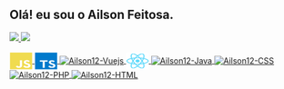 ## Olá! eu sou o Ailson Feitosa.
<link rel="stylesheet" href="https://cdn.jsdelivr.net/gh/devicons/devicon@v2.13.0/devicon.min.css">
 <div>
  <a href="https://github.com/Ailson12">
  <img height="180em" src="https://github-readme-stats.vercel.app/api?username=Ailson12&show_icons=true&theme=dracula&include_all_commits=true&count_private=true"/>
  <img height="180em" src="https://github-readme-stats.vercel.app/api/top-langs/?username=Ailson12&layout=compact&langs_count=7&theme=dracula"/>
</div>
 <div style="display: inline_block"><br>
  <img align="center" alt="Ailson12-Js" height="30" width="40" src="https://raw.githubusercontent.com/devicons/devicon/master/icons/javascript/javascript-plain.svg">
  <img align="center" alt="Ailson12-Ts" height="30" width="40" src="https://raw.githubusercontent.com/devicons/devicon/master/icons/typescript/typescript-plain.svg">
   <img align="center" alt="Ailson12-Vuejs" height="30" width="40" src='https://cdn.jsdelivr.net/gh/devicons/devicon/icons/vuejs/vuejs-original-wordmark.svg'>
  <img align="center" alt="Ailson12-React" height="30" width="40" src="https://raw.githubusercontent.com/devicons/devicon/master/icons/react/react-original.svg">
   <img align="center" alt="Ailson12-Java" height="30" width="40" src="https://cdn.jsdelivr.net/gh/devicons/devicon/icons/java/java-original.svg">
  <img align="center" alt="Ailson12-CSS" height="30" width="40" src="https://cdn.jsdelivr.net/gh/devicons/devicon/icons/spring/spring-original-wordmark.svg">
  <img align="center" alt="Ailson12-PHP" height="30" width="40" src="https://cdn.jsdelivr.net/gh/devicons/devicon/icons/php/php-original.svg">
   <img align="center" alt="Ailson12-HTML" height="30" width="40" src="https://cdn.jsdelivr.net/gh/devicons/devicon/icons/laravel/laravel-plain-wordmark.svg">
</div>
  
##
